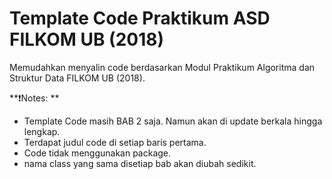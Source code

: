 # Template Code Praktikum ASD FILKOM UB (2018)
Memudahkan menyalin code berdasarkan Modul Praktikum Algoritma dan Struktur Data FILKOM UB (2018).

**❗Notes: **
- Template Code masih BAB 2 saja. Namun akan di update berkala hingga lengkap.
- Terdapat judul code di setiap baris pertama.
- Code tidak menggunakan package.
- nama class yang sama disetiap bab akan diubah sedikit.
